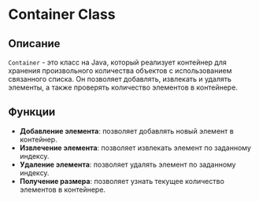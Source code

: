 # Container Class

## Описание

`Container` - это класс на Java, который реализует контейнер для хранения произвольного количества объектов с использованием связанного списка. Он позволяет добавлять, извлекать и удалять элементы, а также проверять количество элементов в контейнере.

## Функции

- **Добавление элемента**: позволяет добавлять новый элемент в контейнер.
- **Извлечение элемента**: позволяет извлекать элемент по заданному индексу.
- **Удаление элемента**: позволяет удалять элемент по заданному индексу.
- **Получение размера**: позволяет узнать текущее количество элементов в контейнере.
